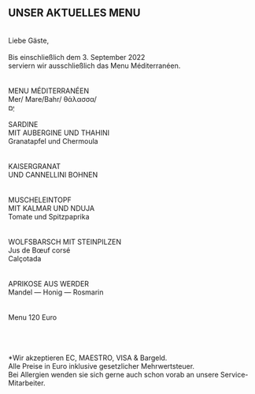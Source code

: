 ## UNSER AKTUELLES MENU  
<br>
Liebe Gäste,<br>
<br>
Bis einschließlich dem 3. September 2022<br>
serviern wir ausschließlich das Menu Méditerranéen.<br>
<br>
<br>
MENU MÉDITERRANÉEN <br>
Mer/ Mare/Bahr/ θάλασσα/ <br>יָם
<br>
<br>
SARDINE<br>
MIT AUBERGINE UND THAHINI<br>
Granatapfel und Chermoula<br>
<br>
<br>
KAISERGRANAT<br>
UND CANNELLINI BOHNEN<br>
<br>
<br>
MUSCHELEINTOPF<br>
MIT KALMAR UND NDUJA<br>
Tomate und Spitzpaprika<br>
<br>
<br>
WOLFSBARSCH MIT STEINPILZEN<br>
Jus de Bœuf corsé<br>
Calçotada<br>
<br>
<br>
APRIKOSE AUS WERDER<br>
Mandel — Honig — Rosmarin<br>
<br>
<br>
Menu 120 Euro<br>
<br>
<br>
<br>

*Wir akzeptieren EC, MAESTRO, VISA & Bargeld.<br>
Alle Preise in Euro inklusive gesetzlicher Mehrwertsteuer.<br>
Bei Allergien wenden sie sich gerne auch schon vorab an unsere Service-Mitarbeiter.<br>
